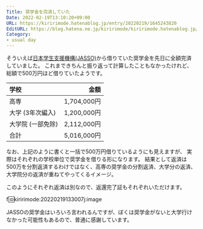 ```yaml
---
Title: 奨学金を完済していた
Date: 2022-02-19T13:10:20+09:00
URL: https://kiririmode.hatenablog.jp/entry/20220219/1645243820
EditURL: https://blog.hatena.ne.jp/kiririmode/kiririmode.hatenablog.jp/atom/entry/13574176438064998858
Category:
- usual day
---
```


そういえば[日本学生支援機構(JASSO)](https://www.jasso.go.jp/)から借りていた奨学金を先日に全額完済していました。
これまできちんと振り返って計算したこともなかったけれど、総額で500万円ほど借りていたようです。

| 学校 | 金額 |
| :- | -: |
| 高専 | 1,704,000円 |
| 大学 (3年次編入) | 1,200,000円 |
| 大学院 (一部免除) | 2,112,000円 |
| 合計 | 5,016,000円 |

なお、上記のように書くと一括で500万円借りているようにも見えますが、
実際はそれぞれの学校単位で奨学金を借りる形になります。
結果として返済は500万を分割返済するわけではなく、高専の奨学金の分割返済、大学分の返済、大学院分の返済が重ねてやってくるイメージ。

このようにそれぞれ返済は別なので、返還完了証もそれぞれいただけます。

f:id:kiririmode:20220219133007j:image

JASSOの奨学金はいろいろ言われるんですが、ぼくは奨学金がないと大学行けなかった可能性もあるので、普通に感謝しています。
